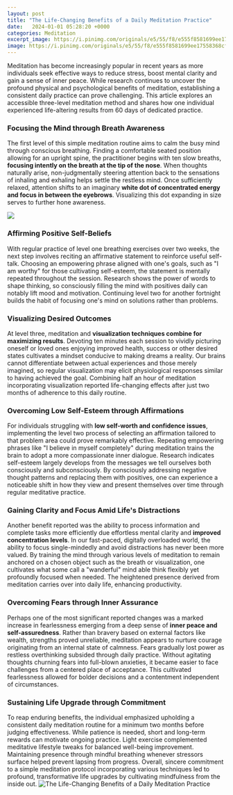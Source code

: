 ```yaml
---
layout: post
title: "The Life-Changing Benefits of a Daily Meditation Practice"
date:   2024-01-01 05:28:20 +0000
categories: Meditation
excerpt_image: https://i.pinimg.com/originals/e5/55/f8/e555f8581699ee17558368cfd786aba7.jpg
image: https://i.pinimg.com/originals/e5/55/f8/e555f8581699ee17558368cfd786aba7.jpg
---
```


Meditation has become increasingly popular in recent years as more individuals seek effective ways to reduce stress, boost mental clarity and gain a sense of inner peace. While research continues to uncover the profound physical and psychological benefits of meditation, establishing a consistent daily practice can prove challenging. This article explores an accessible three-level meditation method and shares how one individual experienced life-altering results from 60 days of dedicated practice.
### Focusing the Mind through Breath Awareness
The first level of this simple meditation routine aims to calm the busy mind through conscious breathing. Finding a comfortable seated position allowing for an upright spine, the practitioner begins with ten slow breaths, **focusing intently on the breath at the tip of the nose**. When thoughts naturally arise, non-judgmentally steering attention back to the sensations of inhaling and exhaling helps settle the restless mind. Once sufficiently relaxed, attention shifts to an imaginary **white dot of concentrated energy and focus in between the eyebrows**. Visualizing this dot expanding in size serves to further hone awareness. 

![](https://i2.wp.com/infographicaday.com/wp-content/uploads/Meditation-Benefits.jpg?resize=460%2C564)
### Affirming Positive Self-Beliefs 
With regular practice of level one breathing exercises over two weeks, the next step involves reciting an affirmative statement to reinforce useful self-talk. Choosing an empowering phrase aligned with one's goals, such as "I am worthy" for those cultivating self-esteem, the statement is mentally repeated throughout the session. Research shows the power of words to shape thinking, so consciously filling the mind with positives daily can notably lift mood and motivation. Continuing level two for another fortnight builds the habit of focusing one's mind on solutions rather than problems.
### Visualizing Desired Outcomes
At level three, meditation and **visualization techniques combine for maximizing results**. Devoting ten minutes each session to vividly picturing oneself or loved ones enjoying improved health, success or other desired states cultivates a mindset conducive to making dreams a reality. Our brains cannot differentiate between actual experiences and those merely imagined, so regular visualization may elicit physiological responses similar to having achieved the goal. Combining half an hour of meditation incorporating visualization reported life-changing effects after just two months of adherence to this daily routine. 
### Overcoming Low Self-Esteem through Affirmations
For individuals struggling with **low self-worth and confidence issues**, implementing the level two process of selecting an affirmation tailored to that problem area could prove remarkably effective. Repeating empowering phrases like "I believe in myself completely" during meditation trains the brain to adopt a more compassionate inner dialogue. Research indicates self-esteem largely develops from the messages we tell ourselves both consciously and subconsciously. By consciously addressing negative thought patterns and replacing them with positives, one can experience a noticeable shift in how they view and present themselves over time through regular meditative practice.
### Gaining Clarity and Focus Amid Life's Distractions  
Another benefit reported was the ability to process information and complete tasks more efficiently due effortless mental clarity and **improved concentration levels**. In our fast-paced, digitally overloaded world, the ability to focus single-mindedly and avoid distractions has never been more valued. By training the mind through various levels of meditation to remain anchored on a chosen object such as the breath or visualization, one cultivates what some call a "wanderful" mind able think flexibly yet profoundly focused when needed. The heightened presence derived from meditation carries over into daily life, enhancing productivity.
### Overcoming Fears through Inner Assurance  
Perhaps one of the most significant reported changes was a marked increase in fearlessness emerging from a deep sense of **inner peace and self-assuredness**. Rather than bravery based on external factors like wealth, strengths proved unreliable, meditation appears to nurture courage originating from an internal state of calmness. Fears gradually lost power as restless overthinking subsided through daily practice. Without agitating thoughts churning fears into full-blown anxieties, it became easier to face challenges from a centered place of acceptance. This cultivated fearlessness allowed for bolder decisions and a contentment independent of circumstances.  
### Sustaining Life Upgrade through Commitment
To reap enduring benefits, the individual emphasized upholding a consistent daily meditation routine for a minimum two months before judging effectiveness. While patience is needed, short and long-term rewards can motivate ongoing practice. Light exercise complemented meditative lifestyle tweaks for balanced well-being improvement. Maintaining presence through mindful breathing whenever stressors surface helped prevent lapsing from progress. Overall, sincere commitment to a simple meditation protocol incorporating various techniques led to profound, transformative life upgrades by cultivating mindfulness from the inside out.
 ![The Life-Changing Benefits of a Daily Meditation Practice](https://i.pinimg.com/originals/e5/55/f8/e555f8581699ee17558368cfd786aba7.jpg)